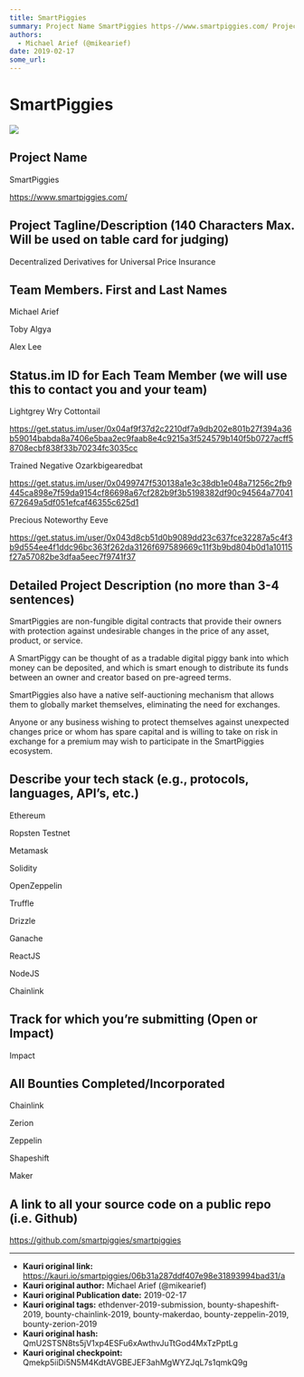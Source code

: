 ```yaml
---
title: SmartPiggies
summary: Project Name SmartPiggies https-//www.smartpiggies.com/ Project Tagline/Description (140 Characters Max. Will be used on table card for judging) Decentralized Derivatives for Universal Price Insurance Team Members. First and Last Names Michael Arief Toby Algya Alex Lee Status.im ID for Each Team Member (we will use this to contact you and your team) Lightgrey Wry Cottontail https-//get.status.im/user/0x04af9f37d2c2210df7a9db202e801b27f394a36b59014babda8a7406e5baa2ec9faab8e4c9215a3f524579b140f5b0
authors:
  - Michael Arief (@mikearief)
date: 2019-02-17
some_url: 
---
```


# SmartPiggies

![](https://ipfs.infura.io/ipfs/QmeQ251Mvko1qbcMd377uTh9WnRXqWCKD2i6EkDtcD19QR)



## Project Name

SmartPiggies

https://www.smartpiggies.com/

## Project Tagline/Description (140 Characters Max. Will be used on table card for judging)

Decentralized Derivatives for Universal Price Insurance

## Team Members. First and Last Names

Michael Arief

Toby Algya

Alex Lee

## Status.im ID for Each Team Member (we will use this to contact you and your team)

Lightgrey Wry Cottontail

https://get.status.im/user/0x04af9f37d2c2210df7a9db202e801b27f394a36b59014babda8a7406e5baa2ec9faab8e4c9215a3f524579b140f5b0727acff58708ecbf838f33b70234fc3035cc

Trained Negative Ozarkbigearedbat

https://get.status.im/user/0x0499747f530138a1e3c38db1e048a71256c2fb9445ca898e7f59da9154cf86698a67cf282b9f3b5198382df90c94564a77041672649a5df051efcaf46355c625d1

Precious Noteworthy Eeve

https://get.status.im/user/0x043d8cb51d0b9089dd23c637fce32287a5c4f3b9d554ee4f1ddc96bc363f262da3126f697589669c11f3b9bd804b0d1a10115f27a57082be3dfaa5eec7f9741f37

## Detailed Project Description (no more than 3-4 sentences)

SmartPiggies are non-fungible digital contracts that provide their owners with protection against undesirable changes in the price of any asset, product, or service.

A SmartPiggy can be thought of as a tradable digital piggy bank into which money can be deposited, and which is smart enough to distribute its funds between an owner and creator based on pre-agreed terms. 

SmartPiggies also have a native self-auctioning mechanism that allows them to globally market themselves, eliminating the need for exchanges.

Anyone or any business wishing to protect themselves against unexpected changes price or whom has spare capital and is willing to take on risk in exchange for a premium may wish to participate in the SmartPiggies ecosystem.


## Describe your tech stack (e.g., protocols, languages, API’s, etc.)

Ethereum

Ropsten Testnet

Metamask

Solidity

OpenZeppelin

Truffle

Drizzle

Ganache

ReactJS

NodeJS

Chainlink


## Track for which you’re submitting (Open or Impact)

Impact

## All Bounties Completed/Incorporated

Chainlink

Zerion

Zeppelin

Shapeshift

Maker


## A link to all your source code on a public repo (i.e. Github)
https://github.com/smartpiggies/smartpiggies






---

- **Kauri original link:** https://kauri.io/smartpiggies/06b31a287ddf407e98e31893994bad31/a
- **Kauri original author:** Michael Arief (@mikearief)
- **Kauri original Publication date:** 2019-02-17
- **Kauri original tags:** ethdenver-2019-submission, bounty-shapeshift-2019, bounty-chainlink-2019, bounty-makerdao, bounty-zeppelin-2019, bounty-zerion-2019
- **Kauri original hash:** QmU2STSN8ts5jV1xp4ESFu6xAwthvJuTtGod4MxTzPptLg
- **Kauri original checkpoint:** Qmekp5iiDi5N5M4KdtAVGBEJEF3ahMgWYZJqL7s1qmkQ9g



